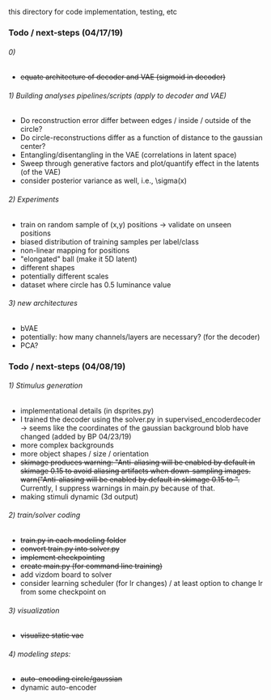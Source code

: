 this directory for code implementation, testing, etc

### Todo / next-steps (04/17/19)

###### 0)

- <del>equate architecture of decoder and VAE (sigmoid in decoder)</del>

###### 1) Building analyses pipelines/scripts (apply to decoder and VAE)

- Do reconstruction error differ between edges / inside / outside of the circle?
- Do circle-reconstructions differ as a function of distance to the gaussian center?
- Entangling/disentangling in the VAE (correlations in latent space)
- Sweep through generative factors and plot/quantify effect in the latents (of the VAE)
- consider posterior variance as well, i.e., \sigma(x)

###### 2) Experiments

- train on random sample of (x,y) positions -> validate on unseen positions
- biased distribution of training samples per label/class
- non-linear mapping for positions
- "elongated" ball (make it 5D latent)
- different shapes
- potentially different scales
- dataset where circle has 0.5 luminance value

###### 3) new architectures

- bVAE
- potentially: how many channels/layers are necessary? (for the decoder)
- PCA?

### Todo / next-steps (04/08/19)

###### 1) Stimulus generation


- implementational details (in dsprites.py)
- I trained the decoder using the solver.py in supervised_encoderdecoder -> seems like the coordinates of the gaussian background blob have changed (added by BP 04/23/19)
- more complex backgrounds
- more object shapes / size / orientation
- <del>skimage produces warning: "Anti-aliasing will be enabled by default in skimage 0.15 to avoid aliasing artifacts when down-sampling images.
  warn("Anti-aliasing will be enabled by default in skimage 0.15 to ". </del> Currently, I suppress warnings in main.py because of that.
- making stimuli dynamic (3d output)


###### 2) train/solver coding

- <del>train.py in each modeling folder</del>
- <del>convert train.py into solver.py</del>
- <del>implement checkpointing</del>
- <del>create main.py (for command line training)</del>
- add vizdom board to solver
- consider learning scheduler (for lr changes) / at least option to change lr from some checkpoint on

###### 3) visualization

- <del> visualize static vae </del>

###### 4) modeling steps:

- <del>auto-encoding circle/gaussian</del>
- dynamic auto-encoder
